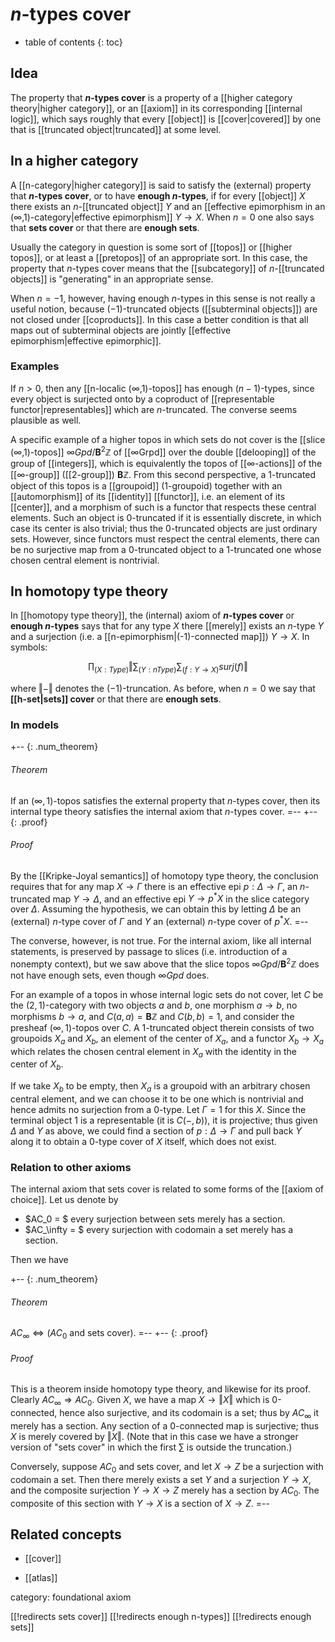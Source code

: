 # $n$-types cover

* table of contents
{: toc}

## Idea

The property that **$n$-types cover** is a property of a [[higher category theory|higher category]], or an [[axiom]] in its corresponding [[internal logic]], which says roughly that every [[object]] is [[cover|covered]] by one that is [[truncated object|truncated]] at some level.

## In a higher category

A [[n-category|higher category]] is said to satisfy the (external) property that **$n$-types cover**, or to have **enough $n$-types**, if for every [[object]] $X$ there exists an $n$-[[truncated object]] $Y$ and an [[effective epimorphism in an (∞,1)-category|effective epimorphism]] $Y\to X$.  When $n=0$ one also says that **sets cover** or that there are **enough sets**.

Usually the category in question is some sort of [[topos]] or [[higher topos]], or at least a [[pretopos]] of an appropriate sort.  In this case, the property that $n$-types cover means that the [[subcategory]] of $n$-[[truncated objects]] is "generating" in an appropriate sense.

When $n=-1$, however, having enough $n$-types in this sense is not really a useful notion, because $(-1)$-truncated objects ([[subterminal objects]]) are not closed under [[coproducts]].  In this case a better condition is that all maps out of subterminal objects are jointly [[effective epimorphism|effective epimorphic]].

### Examples

If $n\gt 0$, then any [[n-localic (∞,1)-topos]] has enough $(n-1)$-types, since every object is surjected onto by a coproduct of [[representable functor|representables]] which are $n$-truncated.  The converse seems plausible as well.

A specific example of a higher topos in which sets do not cover is the [[slice (∞,1)-topos]] $\infty Gpd / \mathbf{B}^2 \mathbb{Z}$ of [[∞Grpd]] over the double [[delooping]] of the group of [[integers]], which is equivalently the topos of [[∞-actions]] of the [[∞-group]] ([[2-group]]) $\mathbf{B} \mathbb{Z}$.  From this second perspective, a 1-truncated object of this topos is a [[groupoid]] (1-groupoid) together with an [[automorphism]] of its [[identity]] [[functor]], i.e. an element of its [[center]], and a morphism of such is a functor that respects these central elements.  Such an object is 0-truncated if it is essentially discrete, in which case its center is also trivial; thus the 0-truncated objects are just ordinary sets.  However, since functors must respect the central elements, there can be no surjective map from a 0-truncated object to a 1-truncated one whose chosen central element is nontrivial.


## In homotopy type theory

In [[homotopy type theory]], the (internal) axiom of **$n$-types cover** or **enough $n$-types** says that for any type $X$ there [[merely]] exists an $n$-type $Y$ and a surjection (i.e. a [[n-epimorphism|(-1)-connected map]]) $Y\to X$.  In symbols:

$$ \prod_{(X:Type)} {\Vert \sum_{(Y:n Type)} \sum_{(f:Y\to X)} surj(f) \Vert }$$

where $\Vert-\Vert$ denotes the $(-1)$-truncation.  As before, when $n=0$ we say that **[[h-set|sets]] cover** or that there are **enough sets**.


### In models

+-- {: .num_theorem}
###### Theorem
If an $(\infty,1)$-topos satisfies the external property that $n$-types cover, then its internal type theory satisfies the internal axiom that $n$-types cover.
=--
+-- {: .proof}
###### Proof
By the [[Kripke-Joyal semantics]] of homotopy type theory, the conclusion requires that for any map $X\to \Gamma$ there is an effective epi $p:\Delta\to \Gamma$, an $n$-truncated map $Y\to \Delta$, and an effective epi $Y\to p^*X$ in the slice category over $\Delta$.  Assuming the hypothesis, we can obtain this by letting $\Delta$ be an (external) $n$-type cover of $\Gamma$ and $Y$ an (external) $n$-type cover of $p^* X$.
=--

The converse, however, is not true.  For the internal axiom, like all internal statements, is preserved by passage to slices (i.e. introduction of a nonempty context), but we saw above that the slice topos $\infty Gpd / \mathbf{B}^2 \mathbb{Z}$ does not have enough sets, even though $\infty Gpd$ does.

For an example of a topos in whose internal logic sets do not cover, let $C$ be the $(2,1)$-category with two objects $a$ and $b$, one morphism $a\to b$, no morphisms $b\to a$, and $C(a,a) = \mathbf{B} \mathbb{Z}$ and $C(b,b)=1$, and consider the presheaf $(\infty,1)$-topos over $C$.  A 1-truncated object therein consists of two groupoids $X_a$ and $X_b$, an element of the center of $X_a$, and a functor $X_b \to X_a$ which relates the chosen central element in $X_a$ with the identity in the center of $X_b$.

If we take $X_b$ to be empty, then $X_a$ is a groupoid with an arbitrary chosen central element, and we can choose it to be one which is nontrivial and hence admits no surjection from a 0-type.  Let $\Gamma = 1$ for this $X$.  Since the terminal object $1$ is a representable (it is $C(-,b)$), it is projective; thus given $\Delta$ and $Y$ as above, we could find a section of $p:\Delta\to\Gamma$ and pull back $Y$ along it to obtain a 0-type cover of $X$ itself, which does not exist.

### Relation to other axioms

The internal axiom that sets cover is related to some forms of the [[axiom of choice]].  Let us denote by

* $AC_0 = $ every surjection between sets merely has a section.
* $AC_\infty = $ every surjection with codomain a set merely has a section.

Then we have

+-- {: .num_theorem}
###### Theorem
$AC_\infty \Leftrightarrow (AC_0$ and sets cover).
=--
+-- {: .proof}
###### Proof
This is a theorem inside homotopy type theory, and likewise for its proof.  Clearly $AC_\infty \Rightarrow AC_0$.  Given $X$, we have a map $X\to {\Vert X \Vert}$ which is 0-connected, hence also surjective, and its codomain is a set; thus by $AC_\infty$ it merely has a section.  Any section of a 0-connected map is surjective; thus $X$ is merely covered by $\Vert X\Vert$.  (Note that in this case we have a stronger version of "sets cover" in which the first $\sum$ is outside the truncation.)

Conversely, suppose $AC_0$ and sets cover, and let $X\to Z$ be a surjection with codomain a set.  Then there merely exists a set $Y$ and a surjection $Y\to X$, and the composite surjection $Y\to X\to Z$ merely has a section by $AC_0$.  The composite of this section with $Y\to X$ is a section of $X\to Z$.
=--

## Related concepts

* [[cover]]

* [[atlas]]

category: foundational axiom

[[!redirects sets cover]]
[[!redirects enough n-types]]
[[!redirects enough sets]]
